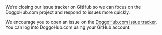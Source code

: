 We’re closing our issue tracker on GitHub so we can focus on the DoggoHub.com project and respond to issues more quickly.

We encourage you to open an issue on the [DoggoHub.com issue tracker](https://doggohub.com/doggohub-org/doggohub-ce/issues). You can log into DoggoHub.com using your GitHub account.
